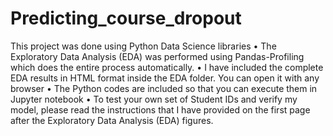 # Predicting_course_dropout


This project was done using Python Data Science libraries
• The Exploratory Data Analysis (EDA) was performed using Pandas-Profiling which does the entire process automatically.
• I have included the complete EDA results in HTML format inside the EDA folder. You can open it
with any browser
• The Python codes are included so that you can execute them in Jupyter notebook
• To test your own set of Student IDs and verify my model, please read the instructions that I have
provided on the first page after the Exploratory Data Analysis (EDA) figures.
